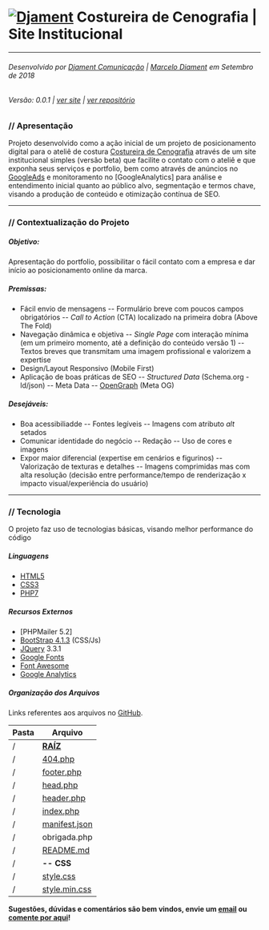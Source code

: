 # [![Djament](https://djament.com.br/favicons/favicon-32x32.png)](https://djament.com.br) Costureira de Cenografia | Site Institucional
___
###### Desenvolvido por [Djament Comunicação] | [Marcelo Diament] em Setembro de 2018
###### Versão: 0.0.1 | [ver site] | [ver repositório]

### // Apresentação
Projeto desenvolvido como a ação inicial de um projeto de posicionamento digital para o ateliê de costura [Costureira de Cenografia] através de um site institucional simples (versão beta) que facilite o contato com o ateliê e que exponha seus serviços e portfolio, bem como através de anúncios no [GoogleAds] e monitoramento no [GoogleAnalytics] para análise e entendimento inicial quanto ao público alvo, segmentação e termos chave, visando a produção de conteúdo e otimização contínua de SEO.

---

### // Contextualização do Projeto

##### Objetivo:
Apresentação do portfolio, possibilitar o fácil contato com a empresa e dar início ao posicionamento online da marca.

##### Premissas:
- Fácil envio de mensagens
-- Formulário breve com poucos campos obrigatórios
-- *Call to Action* (CTA) localizado na primeira dobra (Above The Fold)
- Navegação dinâmica e objetiva
-- *Single Page* com interação mínima (em um primeiro momento, até a definição do conteúdo versão 1)
-- Textos breves que transmitam uma imagem profissional e valorizem a expertise
- Design/Layout Responsivo (Mobile First)
- Aplicação de boas práticas de SEO
-- *Structured Data* (Schema.org - ld/json)
-- Meta Data
-- [OpenGraph] (Meta OG)


##### Desejáveis:
- Boa acessibiliadde
-- Fontes legíveis
-- Imagens com atributo *alt* setados
- Comunicar identidade do negócio
-- Redação
-- Uso de cores e imagens
- Expor maior diferencial (expertise em cenários e figurinos)
-- Valorização de texturas e detalhes
-- Imagens comprimidas mas com alta resolução (decisão entre performance/tempo de renderização x impacto visual/experiência do usuário)

---

### // Tecnologia
O projeto faz uso de tecnologias básicas, visando melhor performance do código

##### Linguagens
- [HTML5]
- [CSS3]
- [PHP7]

##### Recursos Externos
- [PHPMailer 5.2]
- [BootStrap 4.1.3] (CSS/Js)
- [JQuery] 3.3.1
- [Google Fonts]
- [Font Awesome]
- [Google Analytics]


##### Organização dos Arquivos

Links referentes aos arquivos no [GitHub].

| Pasta | Arquivo |
| ------ | ------ |
| / | [**RAÍZ**][root] |
| / | [404.php][404] |
| / | [footer.php][footer] |
| / | [head.php][head] |
| / | [header.php][header] |
| / | [index.php][index] |
| / | [manifest.json][manifest.json] |
| / | obrigada.php |
| / | [README.md][readme] |
| / | **-- CSS** |
| / | [style.css][style] |
| / | [style.min.css][cssmin] |



**Sugestões, dúvidas e comentários são bem vindos, envie um [email] ou [comente por aqui][issue]!**

   [Marcelo Diament]: <https://github.com/Marcelo-Diament>
   [Djament Comunicação]: <https://djament.com.br>
   [Costureira de Cenografia]: <https://costureira-de-cenografia.com.br>
   [email]: <mailto:contato@djament.com.br>
   [ver site]: <https://costureira-de-cenografia.com.br>
   [ver repositório]: <https://github.com/Djament/costureira-cenografia>
   [root]: <https://github.com/Djament/costureira-cenografia>
   [404]: <https://github.com/Djament/costureira-cenografia/blob/master/404.php>
   [footer]: <https://github.com/Djament/costureira-cenografia/blob/master/footer.php>
   [head]: <https://github.com/Djament/costureira-cenografia/blob/master/head.php>
   [header]: <https://github.com/Djament/costureira-cenografia/blob/master/header.php>
   [index]: <https://github.com/Djament/costureira-cenografia/blob/master/index.php>
   [manifest.json]: <https://github.com/Djament/costureira-cenografia/blob/master/manifest.json>
   [readme]: <https://github.com/Djament/costureira-cenografia/blob/master/README.md>
   [style]: <https://github.com/Djament/costureira-cenografia/blob/master/style.css>
   [cssmin]: <https://github.com/Djament/costureira-cenografia/blob/master/style.min.css>
   [issue]: <https://github.com/Djament/costureira-cenografia/issues/new>
   [GoogleAds]: <https://ads.google.com>
   [Google Analytics]: <https://analytics.google.com>
   [HTML5]: <https://www.w3.org/html/>
   [CSS3]: <https://www.w3.org/Style/CSS/>
   [PHP7]: <https://secure.php.net/>
   [PHPMailer]: <https://github.com/PHPMailer>
   [BootStrap 4.1.3]: <https://getbootstrap.com/docs/4.1/getting-started/introduction/>
   [Google Fonts]: <https://fonts.google.com/>
   [Anton]: <https://fonts.google.com/specimen/Anton>
   [Raleway]: <https://fonts.google.com/specimen/Raleway>
   [Marcellus]: <https://fonts.google.com/specimen/Marcellus>
   [Poiret One]: <https://fonts.google.com/specimen/Poiret+One>
   [Font Awesome]: <https://fontawesome.com/>
   [Check Square]: <https://fontawesome.com/icons/check-square?style=solid>
   [Phone]: <https://fontawesome.com/icons/phone?style=solid>
   [Whatsapp]: <https://fontawesome.com/icons/whatsapp?style=brands>
   [Envelope]: <https://fontawesome.com/icons/envelope?style=solid>
   [Glove]: <https://fontawesome.com/icons/globe?style=solid>
   [Google Analytics]: <https://analytics.google.com/analytics/web/>
   [OpenGraph]: <http://ogp.me/>
   [GitHub]: <https://github.com/>
   [JQuery]: <https://jquery.com/>
